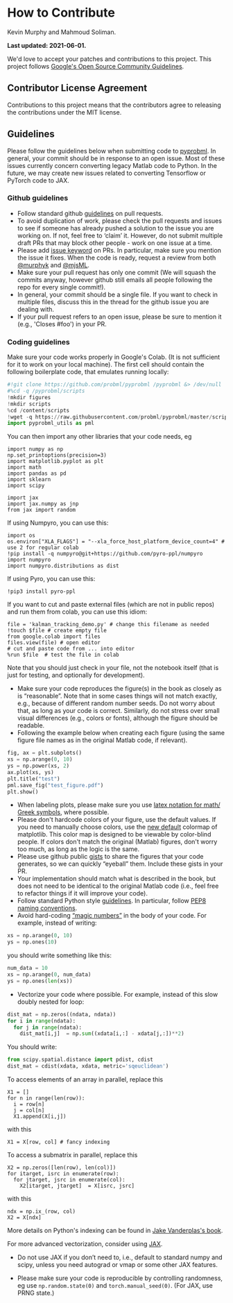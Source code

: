 # How to Contribute
Kevin Murphy and Mahmoud Soliman. 

**Last updated: 2021-06-01.**


We'd love to accept your patches and contributions to this project.
This project follows [Google's Open Source Community
Guidelines](https://opensource.google.com/conduct/).

## Contributor License Agreement

Contributions to this project means that the contributors agree to releasing the contributions under the MIT license.

## Guidelines

Please follow the guidelines below when submitting code to [pyprobml](https://github.com/probml/pyprobml). In general, your commit should be in response to an open issue. Most of these issues currently concern converting legacy Matlab code to Python. In the future, we may create new issues related to converting Tensorflow or PyTorch code to JAX. 

### Github guidelines

- Follow standard github [guidelines](https://docs.github.com/en/github/collaborating-with-issues-and-pull-requests/overview) on pull requests.
- To avoid duplication of work, please check the pull requests and issues to see if someone has already pushed a solution to the issue you are working on. If not, feel free to ‘claim’ it. However, do not submit multiple draft PRs that may block other people - work on one issue at a time.
- Please add [issue keyword](https://docs.github.com/en/github/managing-your-work-on-github/linking-a-pull-request-to-an-issue#linking-a-pull-request-to-an-issue-using-a-keyword) on PRs. In particular, make sure you mention the issue it fixes. When the code is ready, request a review from both [@murphyk](https://github.com/murphyk) and [@mjsML](https://github.com/mjsML).
- Make sure your pull request has only one commit (We will squash the commits anyway, however github still emails all people following the repo for every single commit!).
- In general, your commit should be a single file. If you want to check in multiple files, discuss this in the thread for the github issue you are dealing with.
- If your pull request refers to an open issue, please be sure to mention it (e.g., 'Closes #foo') in your PR.
 
### Coding guidelines
Make sure your code works properly in Google's Colab. (It is not sufficient for it to work on your local machine). 
The first cell should contain the following boilerplate code, that emulates running locally:
```python
#!git clone https://github.com/probml/pyprobml /pyprobml &> /dev/null
#%cd -q /pyprobml/scripts
!mkdir figures
!mkdir scripts
%cd /content/scripts
!wget -q https://raw.githubusercontent.com/probml/pyprobml/master/scripts/pyprobml_utils.py
import pyprobml_utils as pml
```
You can then import any other libraries that your code needs, eg
```
import numpy as np
np.set_printoptions(precision=3)
import matplotlib.pyplot as plt
import math
import pandas as pd
import sklearn 
import scipy

import jax
import jax.numpy as jnp
from jax import random
```
If using Numpyro, you can use this:
```
import os
os.environ["XLA_FLAGS"] = "--xla_force_host_platform_device_count=4" # use 2 for regular colab
!pip install -q numpyro@git+https://github.com/pyro-ppl/numpyro
import numpyro
import numpyro.distributions as dist
```
If using Pyro, you can use this:
```
!pip3 install pyro-ppl
```
If you want to cut and paste external files (which are not in public repos)
and run them from colab, you can use this idiom:
```
file = 'kalman_tracking_demo.py' # change this filename as needed
!touch $file # create empty file
from google.colab import files
files.view(file) # open editor
# cut and paste code from ... into editor
%run $file  # test the file in colab
```
Note that you should just check in your file, not the notebook itself (that is just for testing, and optionally for development).
- Make sure your code reproduces the figure(s) in the book as closely as is “reasonable”. Note that in some cases things will not match exactly, e.g., because of different random number seeds. Do not worry about that, as long as your code is correct. Similarly, do not stress over small visual differences (e.g., colors or fonts), although the figure should be readable. 
- Following the example below when  creating each figure (using the same figure file names as in the original Matlab code, if relevant).  

```python
fig, ax = plt.subplots()
xs = np.arange(0, 10)
ys = np.power(xs, 2)
ax.plot(xs, ys)
plt.title("test")
pml.save_fig("test_figure.pdf")
plt.show()
```
- When labeling plots, please make sure you use [latex notation for math/ Greek symbols](https://matplotlib.org/stable/tutorials/text/mathtext.html), where possible.
- Please don't hardcode colors of your figure, use the default values. If you need to manually choose colors, use the [new default](https://matplotlib.org/stable/users/dflt_style_changes.html#colormap) colormap of matplotlib. This color map is designed to be viewable by color-blind people. If colors don't match the original (Matlab) figures, don't worry too much, as long as the logic is the same.
- Please use github public [gists](https://gist.github.com/) to share the figures that your code generates, so we can quickly “eyeball” them. Include these gists in your PR.
- Your implementation should match what is described in the book, but does not need to be identical to the original Matlab code (i.e., feel free to refactor things if it will improve your code).
- Follow standard Python style [guidelines](https://google.github.io/styleguide/pyguide.html#s3-python-style-rules). In particular, follow [PEP8 naming conventions](https://www.python.org/dev/peps/pep-0008/#function-and-variable-names).
- Avoid hard-coding [“magic numbers”](https://stackoverflow.com/questions/47882/what-is-a-magic-number-and-why-is-it-bad) in the body of your code. 
For example, instead of writing:

```python
xs = np.arange(0, 10)
ys = np.ones(10)
```
you should write something like this:
```python 
num_data = 10
xs = np.arange(0, num_data)
ys = np.ones(len(xs))
```
- Vectorize your code where possible. For example, instead of this slow doubly nested for loop:

```python
dist_mat = np.zeros((ndata, ndata))
for i in range(ndata):
  for j in range(ndata):
    dist_mat[i,j]  = np.sum((xdata[i,:] - xdata[j,:])**2)
``` 
You should write:


```python 
from scipy.spatial.distance import pdist, cdist
dist_mat = cdist(xdata, xdata, metric='sqeuclidean')
```

To access elements of an array in parallel, replace this
```
X1 = []
for n in range(len(row)):
  i = row[n]
  j = col[n]
  X1.append(X[i,j])
```
with this
```
X1 = X[row, col] # fancy indexing
```

To access a submatrix in parallel, replace this
```
X2 = np.zeros([len(row), len(col)])
for itarget, isrc in enumerate(row):
  for jtarget, jsrc in enumerate(col):
    X2[itarget, jtarget]  = X[isrc, jsrc]
```
with this
```
ndx = np.ix_(row, col)
X2 = X[ndx]
```

More details on Python's indexing can be found in [Jake Vanderplas's book](https://jakevdp.github.io/PythonDataScienceHandbook/02.07-fancy-indexing.html).


For more advanced vectorization, consider using [JAX](https://colab.research.google.com/github/probml/pyprobml/blob/master/book1/supplements/jax_intro.ipynb).
 
- Do not use JAX if you don’t need to, i.e., default to standard numpy and scipy, unless you need autograd or vmap or some other JAX features.
 
- Please make sure your code is reproducible by controlling randomness, eg use `np.random.state(0)` and `torch.manual_seed(0)`. (For JAX, use PRNG state.)
 

